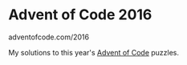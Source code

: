 # Advent of Code 2016
adventofcode.com/2016

My solutions to this year's [Advent of Code](http://adventofcode.com/2016) puzzles.

